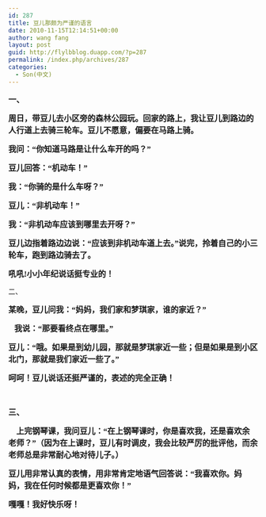 ```yaml
---
id: 287
title: 豆儿那颇为严谨的语言
date: 2010-11-15T12:14:51+00:00
author: wang fang
layout: post
guid: http://flylbblog.duapp.com/?p=287
permalink: /index.php/archives/287
categories:
  - Son(中文)
---
```

**<span style="font-size: medium;"><span style="font-family: 楷体_GB2312;">一、</span></span>**

<span style="font-family: 楷体_GB2312; font-size: medium;"><b>周日</b></span><span style="font-family: 楷体_GB2312; font-size: medium;"><b>，带豆儿去小区旁的森林公园玩。</b></span><span style="font-family: 楷体_GB2312; font-size: medium;"><b>回家的路上，我让豆儿到路边的人行道上去骑三轮车。豆儿不愿意，偏要在马路上骑。</b></span>

<span style="font-family: 楷体_GB2312; font-size: medium;"><b>我问：“你知道马路是让什么车开的吗？”</b></span>

<span style="font-family: 楷体_GB2312; font-size: medium;"><b>豆儿回答：“机动车！”</b></span>

<span style="font-family: 楷体_GB2312; font-size: medium;"><b>我：“你骑的是什么车呀？”</b></span>

<span style="font-family: 楷体_GB2312; font-size: medium;"><b>豆儿：“非机动车！”</b></span>

<span style="font-family: 楷体_GB2312; font-size: medium;"><b>我：“非机动车应该到哪里去开呀？”</b></span>

<span style="font-family: 楷体_GB2312; font-size: medium;"><b>豆儿边指着路边边说：“应该到非机动车道上去。”说完，拎着自己的小三轮车，跑到路边骑去了。</b></span>

<span style="font-family: 楷体_GB2312; font-size: medium;"><b>吼吼!</b></span><span style="font-family: 楷体_GB2312; font-size: medium;"><b>小小年纪说话挺专业的！</b></span>

二、

<span style="font-family: 楷体_GB2312; font-size: medium;"><b>某晚，豆儿问我：“妈妈，我们家和梦琪家，谁的家近？”</b></span>

<span style="font-family: 楷体_GB2312; font-size: medium;"><b>   我说：“那要看终点在哪里。”</b></span>

<span style="font-family: 楷体_GB2312; font-size: medium;"><b>豆儿：“哦。如果是到幼儿园，那就是梦琪家近一些；但是如果是到小区北门，那就是我们家近一些了。”</b></span>

<span style="font-family: 楷体_GB2312; font-size: medium;"><b> 呵呵！豆儿说话还挺严谨的，表述的完全正确！</b></span>

&nbsp;

<span style="font-family: 楷体_GB2312; font-size: medium;"><b>三、</b></span>

<span style="font-family: 楷体_GB2312; font-size: medium;"><b>    上完钢琴课，</b></span><span style="font-family: 楷体_GB2312; font-size: medium;"><b>我问豆儿：“在上钢琴课时，你是喜欢我，还是喜欢余老师？”（因为在上课时，豆儿有时调皮，我会比较严厉的批评他，而余老师总是非常耐心地对待儿子。）</b></span>

<span style="font-family: 楷体_GB2312; font-size: medium;"><b>豆儿用非常</b></span><span style="font-family: 楷体_GB2312; font-size: medium;"><b>认真的表情，用非常肯定地</b></span><span style="font-family: 楷体_GB2312; font-size: medium;"><b>语气回答说：“我喜欢你。妈妈，我在任何时候都是更喜欢你！”</b></span>

<span style="font-family: 楷体_GB2312; font-size: medium;"><b> 嘎嘎！</b></span><span style="font-family: 楷体_GB2312; font-size: medium;"><b>我</b></span><span style="font-family: 楷体_GB2312; font-size: medium;"><b>好快乐呀！</b></span>